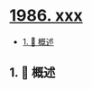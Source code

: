 # [1986. xxx](https://github.com/Tdahuyou/TNotes.leetcode/tree/main/notes/1986.%20xxx)

<!-- region:toc -->

- [1. 📝 概述](#1--概述)

<!-- endregion:toc -->

## 1. 📝 概述
